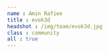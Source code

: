 ```yaml
---
name : Amin Rafiee
title : evok3d
headshot : /img/team/evok3d.jpg
class : community
all : true
---
```

